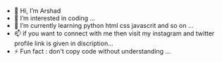 - 👋 Hi, I’m Arshad
- 👀 I’m interested in coding  ...
- 🌱 I’m currently learning python html css javascrit and so on ...
- 📫 if you want to connect with me then visit my instagram and twitter profile link is given in discription...
- ⚡ Fun fact : don't copy code without understanding ...

<!---
Callme-arshad/Callme-arshad is a ✨ special ✨ repository because its `README.md` (this file) appears on your GitHub profile.
You can click the Preview link to take a look at your changes.
--->
